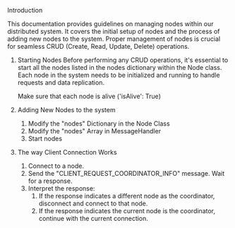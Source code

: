 Introduction

This documentation provides guidelines on managing nodes within our distributed system. It covers the initial setup of nodes and the process of adding new nodes to the system. Proper management of nodes is crucial for seamless CRUD (Create, Read, Update, Delete) operations.

1. Starting Nodes
    Before performing any CRUD operations, it's essential to start all the nodes listed in the nodes dictionary within the Node class. Each node in the system needs to be initialized and running to handle requests and data replication.

    Make sure that each node is alive ('isAlive': True)


2. Adding New Nodes to the system
    1. Modify the "nodes" Dictionary in the Node Class
    2. Modify the "nodes" Array in MessageHandler
    3. Start nodes


3. The way Client Connection Works
    1. Connect to a node.
    2.  Send the "CLIENT_REQUEST_COORDINATOR_INFO" message.
        Wait for a response.
    3. Interpret the response:
        1. If the response indicates a different node as the coordinator, disconnect and connect to that node.
        2. If the response indicates the current node is the coordinator, continue with the current connection.
